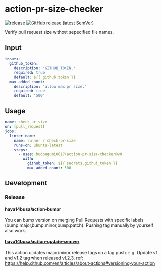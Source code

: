 # action-pr-size-checker

[![release](https://github.com/budougumi0617/action-pr-size-checker/workflows/release/badge.svg)](https://github.com/budougumi0617/action-pr-size-checker/actions?query=workflow%3Arelease)
[![GitHub release (latest SemVer)](https://img.shields.io/github/v/release/budougumi0617/action-pr-size-checker?logo=github&sort=semver)](https://github.com/budougumi0617/action-pr-size-checker/releases)


Verify pull request size without sepecified file names.

## Input

```yaml
inputs:
  github_token:
    description: 'GITHUB_TOKEN.'
    required: true
    default: ${{ github.token }}
  max_added_count:
    description: 'allow max pr size.'
    required: true
    default: '500'
```

## Usage

```yaml
name: check-pr-size
on: [pull_request]
jobs:
  linter_name:
    name: runner / check-pr-size
    runs-on: ubuntu-latest
    steps:
      - uses: budougumi0617/action-pr-size-checker@v0
        with:
          github_token: ${{ secrets.github_token }}
          max_added_count: 300
```

## Development

### Release

#### [haya14busa/action-bumpr](https://github.com/haya14busa/action-bumpr)
You can bump version on merging Pull Requests with specific labels (bump:major,bump:minor,bump:patch).
Pushing tag manually by yourself also work.

#### [haya14busa/action-update-semver](https://github.com/haya14busa/action-update-semver)

This action updates major/minor release tags on a tag push. e.g. Update v1 and v1.2 tag when released v1.2.3.
ref: https://help.github.com/en/articles/about-actions#versioning-your-action

